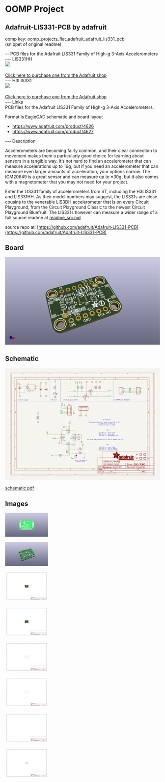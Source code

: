 # OOMP Project  
## Adafruit-LIS331-PCB  by adafruit  
  
oomp key: oomp_projects_flat_adafruit_adafruit_lis331_pcb  
(snippet of original readme)  
  
-- PCB files for the Adafruit LIS331 Family of High-g 3-Axis Accelerometers  
--- LIS331HH  
<a href="http://www.adafruit.com/products/4626"><img src="assets/4626.png?raw=true" width="500px"><br/>  
Click here to purchase one from the Adafruit shop</a>  
--- H3LIS331  
<a href="http://www.adafruit.com/products/4627"><img src="assets/4627.png?raw=true" width="500px"><br/>  
Click here to purchase one from the Adafruit shop</a>  
--- Links  
PCB files for the Adafruit LIS331 Family of High-g 3-Axis Accelerometers.   
  
Format is EagleCAD schematic and board layout  
* https://www.adafruit.com/product/4626  
* https://www.adafruit.com/product/4627  
  
--- Description  
  
Accelerometers are becoming fairly common, and their clear connection to movement makes them a particularly good choice for learning about sensors in a tangible way. It’s not hard to find an accelerometer that can measure accelerations up to 16g, but if you need an accelerometer that can measure even larger amounts of acceleration, your options narrow. The ICM20649 is a great sensor and can measure up to ±30g, but it also comes with a magnetometer that you may not need for your project.  
  
Enter the LIS331 family of accelerometers from ST, including the H3LIS331 and LIS331HH. As their model numbers may suggest, the LIS331s are close cousins to the venerable LIS3DH accelerometer that is on every Circuit Playground, from the Circuit Playground Classic to the newest Circuit Playground Bluefruit. The LIS331s however can measure a wider range of a  
  full source readme at [readme_src.md](readme_src.md)  
  
source repo at: [https://github.com/adafruit/Adafruit-LIS331-PCB](https://github.com/adafruit/Adafruit-LIS331-PCB)  
## Board  
  
[![working_3d.png](working_3d_600.png)](working_3d.png)  
## Schematic  
  
[![working_schematic.png](working_schematic_600.png)](working_schematic.png)  
  
[schematic pdf](working_schematic.pdf)  
## Images  
  
[![working_3D_bottom.png](working_3D_bottom_140.png)](working_3D_bottom.png)  
  
[![working_3D_top.png](working_3D_top_140.png)](working_3D_top.png)  
  
[![working_assembly_page_01.png](working_assembly_page_01_140.png)](working_assembly_page_01.png)  
  
[![working_assembly_page_02.png](working_assembly_page_02_140.png)](working_assembly_page_02.png)  
  
[![working_assembly_page_03.png](working_assembly_page_03_140.png)](working_assembly_page_03.png)  
  
[![working_assembly_page_04.png](working_assembly_page_04_140.png)](working_assembly_page_04.png)  
  
[![working_assembly_page_05.png](working_assembly_page_05_140.png)](working_assembly_page_05.png)  
  
[![working_assembly_page_06.png](working_assembly_page_06_140.png)](working_assembly_page_06.png)  
